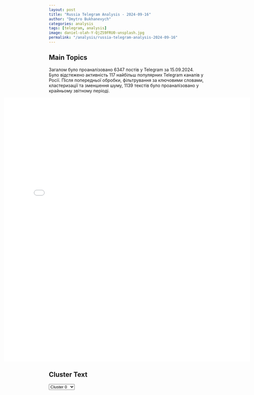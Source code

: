 ```yaml
---
layout: post
title: "Russia Telegram Analysis - 2024-09-16"
author: "Dmytro Bukhanevych"
categories: analysis
tags: [telegram, analysis]
image: daniel-olah-Y-QjZS9FRU0-unsplash.jpg
permalink: "/analysis/russia-telegram-analysis-2024-09-16"
---
```


<style>
    /* Adjusting iframe-container styles */
    .wide-iframe-container {
        width: calc(100% + 30vw);  /* Extending the width */
        margin-left: -15vw;       /* Negative margin to push to the left */
        overflow: hidden;         /* In case the iframe content spills over */
    }

    .wide-iframe-container iframe {
        width: 100%;  /* Making the iframe take the full width of its container */
        border: none; /* Removing any borders from the iframe */
    }

    /* Toggle mechanism */
    .hidden {
        display: none;
    }
    
    .show-content-target:checked + .show-content {
        display: block;
    }
</style>

<h2>Main Topics</h2>
<p>Загалом було проаналізовано 6347 постів у Telegram за 15.09.2024. Було відстежено активність 117 найбільш популярних Telegram каналів у Росії. Після попередньої обробки, фільтрування за ключовими словами, кластеризації та зменшення шуму, 1139 текстів було проаналізовано у крайньому звітному періоді.</p>
<!-- Embedding Main Plotly Visualization -->
<div class="wide-iframe-container">
    <iframe src="{{site.baseurl}}/visualizations/2024-09-16/fig_topics_time.html" height="850"></iframe>
</div>


<h2>Cluster Text</h2>

<!-- Dropdown to select a cluster -->
<select id="clusterSelector" onchange="displayClusterText()">
<option value="0">Cluster 0</option><option value="1">Cluster 1</option><option value="2">Cluster 2</option><option value="3">Cluster 3</option><option value="4">Cluster 4</option><option value="5">Cluster 5</option><option value="6">Cluster 6</option><option value="7">Cluster 7</option><option value="8">Cluster 8</option><option value="9">Cluster 9</option><option value="10">Cluster 10</option><option value="11">Cluster 11</option><option value="12">Cluster 12</option><option value="13">Cluster 13</option><option value="14">Cluster 14</option><option value="15">Cluster 15</option><option value="16">Cluster 16</option><option value="17">Cluster 17</option><option value="18">Cluster 18</option><option value="19">Cluster 19</option><option value="20">Cluster 20</option>
</select>

<!-- Display area for the selected cluster's text -->
<div id="clusterTextDisplay" class="hidden"></div>

<script type="text/javascript">
    var clusterDetails = {"0": "<b>Total Posts:</b> 150<br><b>Date:</b> 2024-09-15 18:54:14+00:00<br><b>Author:</b> bazabazon<br><b>Link:</b> https://t.me/s/bazabazon/31254<br><b>Subscribers:</b> 1588364<br><b>Text:</b> \u0422\u0435\u043a\u0441\u0442: \u041d\u0430 \u0422\u0440\u0430\u043c\u043f\u0430 \u0441\u043e\u0432\u0435\u0440\u0448\u0435\u043d\u0430 \u043e\u0447\u0435\u0440\u0435\u0434\u043d\u0430\u044f \u043f\u043e\u043f\u044b\u0442\u043a\u0430 \u043f\u043e\u043a\u0443\u0448\u0435\u043d\u0438\u044f. \u041e\u0431 \u044d\u0442\u043e\u043c \u0441\u043e\u043e\u0431\u0449\u0438\u043b\u0430 \u043a\u043e\u043d\u0433\u0440\u0435\u0441\u0441\u043c\u0435\u043d \u0422\u0435\u0439\u043b\u043e\u0440-\u0413\u0440\u0438\u043d, \u0430 \u0435\u0433\u043e \u043f\u0440\u0435\u0434\u0432\u044b\u0431\u043e\u0440\u043d\u044b\u0439 \u0448\u0442\u0430\u0431 \u0437\u0430\u044f\u0432\u0438\u043b \u043e \u0441\u0442\u0440\u0435\u043b\u044c\u0431\u0435 \u043d\u0435\u0434\u0430\u043b\u0435\u043a\u043e \u043e\u0442 \u0422\u0440\u0430\u043c\u043f\u0430.\u0421\u0435\u043a\u0440\u0435\u0442\u043d\u0430\u044f \u0441\u043b\u0443\u0436\u0431\u0430 \u043e\u0442\u0440\u0435\u0430\u0433\u0438\u0440\u043e\u0432\u0430\u043b\u0430 \u043d\u0430 \u0441\u0442\u0440\u0435\u043b\u044c\u0431\u0443 \u0440\u044f\u0434\u043e\u043c \u0441 \u0414\u043e\u043d\u0430\u043b\u044c\u0434\u043e\u043c \u0422\u0440\u0430\u043c\u043f\u043e\u043c, \u043a\u043e\u0433\u0434\u0430 \u043e\u043d \u0432\u044b\u0445\u043e\u0434\u0438\u043b \u0438\u0437 \u0433\u043e\u043b\u044c\u0444-\u043a\u043b\u0443\u0431\u0430 \u0432 \u0423\u044d\u0441\u0442-\u041f\u0430\u043b\u043c-\u0411\u0438\u0447, \u043f\u0438\u0448\u0435\u0442 New York Post. \u0428\u0442\u0430\u0431 \u0422\u0440\u0430\u043c\u043f\u0430 \u0437\u0430\u044f\u0432\u0438\u043b, \u0447\u0442\u043e \u043d\u0435\u043f\u043e\u0434\u0430\u043b\u0435\u043a\u0443 \u043e\u0442 \u043d\u0435\u0433\u043e \u0431\u044b\u043b\u0438 \u0441\u043e\u0432\u0435\u0440\u0448\u0435\u043d\u044b \u0432\u044b\u0441\u0442\u0440\u0435\u043b\u044b, \u0441\u0430\u043c \u043f\u043e\u043b\u0438\u0442\u0438\u043a \u043d\u0430\u0445\u043e\u0434\u0438\u0442\u0441\u044f \u0432 \u0431\u0435\u0437\u043e\u043f\u0430\u0441\u043d\u043e\u0441\u0442\u0438.UPD: \u0414\u0432\u0430 \u0447\u0435\u043b\u043e\u0432\u0435\u043a\u0430 \u0441\u0442\u0440\u0435\u043b\u044f\u043b\u0438 \u0434\u0440\u0443\u0433 \u0432 \u0434\u0440\u0443\u0433\u0430 \u0437\u0430 \u043f\u0440\u0435\u0434\u0435\u043b\u0430\u043c\u0438 \u0433\u043e\u043b\u044c\u0444-\u043a\u043b\u0443\u0431\u0430 \u0422\u0440\u0430\u043c\u043f\u0430, \u043e\u043d \u043d\u0435 \u0431\u044b\u043b \u043c\u0438\u0448\u0435\u043d\u044c\u044e, \u0441\u043e\u043e\u0431\u0449\u0430\u0435\u0442 \u0433\u0430\u0437\u0435\u0442\u0430 New York Post.UPD2: \u0412\u043b\u0430\u0441\u0442\u0438 \u0440\u0430\u0441\u0446\u0435\u043d\u0438\u0432\u0430\u044e\u0442 \u0441\u0442\u0440\u0435\u043b\u044c\u0431\u0443 \u0440\u044f\u0434\u043e\u043c \u0441 \u0433\u043e\u043b\u044c\u0444-\u043a\u043b\u0443\u0431\u043e\u043c \u0422\u0440\u0430\u043c\u043f\u0430 \u043a\u0430\u043a \u043f\u043e\u043f\u044b\u0442\u043a\u0443 \u043f\u043e\u043a\u0443\u0448\u0435\u043d\u0438\u044f \u043d\u0430 \u043f\u043e\u043b\u0438\u0442\u0438\u043a\u0430, \u2014 \u0441\u043e\u043e\u0431\u0449\u0430\u0435\u0442 CNN \u0441\u043e \u0441\u0441\u044b\u043b\u043a\u043e\u0439 \u043d\u0430 \u0438\u0441\u0442\u043e\u0447\u043d\u0438\u043a\u0438.\u041d\u0435\u043f\u043e\u0434\u0430\u043b\u0435\u043a\u0443 \u043e\u0442 \u043c\u0435\u0441\u0442\u0430 \u0441\u0442\u0440\u0435\u043b\u044c\u0431\u044b \u0432\u043e\u0437\u043b\u0435 \u0433\u043e\u043b\u044c\u0444-\u043a\u043b\u0443\u0431\u0430 \u0422\u0440\u0430\u043c\u043f\u0430 \u0431\u044b\u043b \u043d\u0430\u0439\u0434\u0435\u043d \u0430\u0432\u0442\u043e\u043c\u0430\u0442 AK-47, \u043f\u043e\u0434\u043e\u0437\u0440\u0435\u0432\u0430\u0435\u043c\u044b\u0439, \u043f\u0440\u0435\u0434\u043f\u043e\u043b\u043e\u0436\u0438\u0442\u0435\u043b\u044c\u043d\u043e, \u0437\u0430\u0434\u0435\u0440\u0436\u0430\u043d, \u0441\u043e\u043e\u0431\u0449\u0438\u043b \u0441\u044b\u043d \u043f\u043e\u043b\u0438\u0442\u0438\u043a\u0430.\u2757 \u041f\u043e\u0434\u043f\u0438\u0441\u044b\u0432\u0430\u0439\u0442\u0435\u0441\u044c, \u044d\u0442\u043e Baza", "1": "<b>Total Posts:</b> 63<br><b>Date:</b> 2024-09-15 09:40:08+00:00<br><b>Author:</b> gornew777<br><b>Link:</b> https://t.me/s/gornew777/18407<br><b>Subscribers:</b> 420819<br><b>Text:</b> \u0422\u0435\u043a\u0441\u0442: \ud83c\uddfa\ud83c\udde6 Bild: \u0423\u043a\u0440\u0430\u0438\u043d\u0430 \u0441\u043e\u0433\u043b\u0430\u0441\u043d\u0430 \u043d\u0430 \u043f\u0440\u0435\u043a\u0440\u0430\u0449\u0435\u043d\u0438\u0435 \u043e\u0433\u043d\u044f \u043d\u0430 \u043d\u0435\u043a\u043e\u0442\u043e\u0440\u044b\u0445 \u0443\u0447\u0430\u0441\u0442\u043a\u0430\u0445 \u0444\u0440\u043e\u043d\u0442\u0430 \u0432 \u043f\u043b\u0430\u043d\u0435, \u043a\u043e\u0442\u043e\u0440\u044b\u0439 \u0417\u0435\u043b\u0435\u043d\u0441\u043a\u0438\u0439 \u043f\u0435\u0440\u0435\u0434\u0430\u0441\u0442 \u0411\u0430\u0439\u0434\u0435\u043d\u0443, \u0425\u0430\u0440\u0440\u0438\u0441 \u0438 \u0422\u0440\u0430\u043c\u043f\u0443\u041a\u0430\u043a \u043f\u0438\u0448\u0435\u0442 \u043d\u0435\u043c\u0435\u0446\u043a\u043e\u0435 \u0438\u0437\u0434\u0430\u043d\u0438\u0435 Bild, \u0412\u043b\u0430\u0434\u0438\u043c\u0438\u0440 \u0417\u0435\u043b\u0435\u043d\u0441\u043a\u0438\u0439 \u0433\u043e\u0442\u043e\u0432 \u043d\u0430 \u043b\u043e\u043a\u0430\u043b\u044c\u043d\u0443\u044e \u043e\u0441\u0442\u0430\u043d\u043e\u0432\u043a\u0443 \u0431\u043e\u0435\u0432\u044b\u0445 \u0434\u0435\u0439\u0441\u0442\u0432\u0438\u0439 \u043d\u0430 \u043d\u0435\u043a\u043e\u0442\u043e\u0440\u044b\u0445 \u0443\u0447\u0430\u0441\u0442\u043a\u0430\u0445 \u0444\u0440\u043e\u043d\u0442\u0430. \u041f\u0440\u0438 \u044d\u0442\u043e\u043c \u043d\u0430 \u043a\u0430\u043a\u0438\u0445 \u0438\u043c\u0435\u043d\u043d\u043e \u2014 \u0433\u0430\u0437\u0435\u0442\u0430 \u043f\u043e\u043a\u0430 \u043d\u0435 \u0440\u0430\u0437\u0433\u043b\u0430\u0448\u0430\u0435\u0442, \u043d\u043e \u0441\u043a\u043e\u0440\u0435\u0435 \u0432\u0441\u0435\u0433\u043e, \u0440\u0435\u0447\u044c \u0438\u0434\u0435\u0442 \u043e \u041a\u0443\u0440\u0441\u043a\u043e\u0439 \u043e\u0431\u043b\u0430\u0441\u0442\u0438.\u041f\u0440\u0438 \u044d\u0442\u043e\u043c \u0417\u0435\u043b\u0435\u043d\u0441\u043a\u0438\u0439 \u043d\u0430\u043c\u0435\u0440\u0435\u043d \u043e\u0442\u043f\u0440\u0430\u0432\u0438\u0442\u044c\u0441\u044f \u0432 \u0421\u0428\u0410, \u0447\u0442\u043e\u0431\u044b \u043b\u0438\u0447\u043d\u043e \u043f\u0440\u043e\u0441\u0438\u0442\u044c \u0443 \u0430\u043c\u0435\u0440\u0438\u043a\u0430\u043d\u0441\u043a\u043e\u0433\u043e \u043f\u0440\u0435\u0437\u0438\u0434\u0435\u043d\u0442\u0430 \u0414\u0436\u043e \u0411\u0430\u0439\u0434\u0435\u043d\u0430 \u0440\u0430\u0437\u0440\u0435\u0448\u0435\u043d\u0438\u044f \u043d\u0430\u043d\u043e\u0441\u0438\u0442\u044c \u0443\u0434\u0430\u0440\u044b \u0432\u0433\u043b\u0443\u0431\u044c \u0420\u043e\u0441\u0441\u0438\u0438 \u0434\u0430\u043b\u044c\u043d\u043e\u0431\u043e\u0439\u043d\u044b\u043c \u0437\u0430\u043f\u0430\u0434\u043d\u044b\u043c \u043e\u0440\u0443\u0436\u0438\u0435\u043c.", "2": "<b>Total Posts:</b> 50<br><b>Date:</b> 2024-09-15 04:45:41+00:00<br><b>Author:</b> dmitrynikotin<br><b>Link:</b> https://t.me/s/dmitrynikotin/23821<br><b>Subscribers:</b> 715130<br><b>Text:</b> \u0422\u0435\u043a\u0441\u0442: \ud83c\uddf7\ud83c\uddfa\u041c\u0438\u043d\u043e\u0431\u043e\u0440\u043e\u043d\u044b \u0420\u043e\u0441\u0441\u0438\u0438: \u0414\u0435\u0436\u0443\u0440\u043d\u044b\u043c\u0438 \u0441\u0440\u0435\u0434\u0441\u0442\u0432\u0430\u043c\u0438 \u041f\u0412\u041e \u0443\u043d\u0438\u0447\u0442\u043e\u0436\u0435\u043d\u043e 29 \u0443\u043a\u0440\u0430\u0438\u043d\u0441\u043a\u0438\u0445 \u0431\u0435\u0441\u043f\u0438\u043b\u043e\u0442\u043d\u044b\u0445 \u043b\u0435\u0442\u0430\u0442\u0435\u043b\u044c\u043d\u044b\u0445 \u0430\u043f\u043f\u0430\u0440\u0430\u0442\u043e\u0432, \u0438\u0437 \u043a\u043e\u0442\u043e\u0440\u044b\u0445: 15 \u0441\u0431\u0438\u0442\u044b \u043d\u0430\u0434 \u0442\u0435\u0440\u0440\u0438\u0442\u043e\u0440\u0438\u0435\u0439 \u0411\u0440\u044f\u043d\u0441\u043a\u043e\u0439 \u043e\u0431\u043b\u0430\u0441\u0442\u04385 \u2013 \u043d\u0430\u0434 \u041a\u0443\u0440\u0441\u043a\u043e\u0439 \u043e\u0431\u043b\u0430\u0441\u0442\u044c\u044e4 \u2013 \u043d\u0430\u0434 \u0421\u043c\u043e\u043b\u0435\u043d\u0441\u043a\u043e\u0439 \u043e\u0431\u043b\u0430\u0441\u0442\u044c\u044e2 \u2013 \u043d\u0430\u0434 \u041e\u0440\u043b\u043e\u0432\u0441\u043a\u043e\u0439 \u043e\u0431\u043b\u0430\u0441\u0442\u044c\u044e\u043f\u043e 1 \u2013 \u043d\u0430\u0434 \u0442\u0435\u0440\u0440\u0438\u0442\u043e\u0440\u0438\u044f\u043c\u0438 \u0411\u0435\u043b\u0433\u043e\u0440\u043e\u0434\u0441\u043a\u043e\u0439, \u041a\u0430\u043b\u0443\u0436\u0441\u043a\u043e\u0439, \u0438 \u0420\u043e\u0441\u0442\u043e\u0432\u0441\u043a\u043e\u0439 \u043e\u0431\u043b\u0430\u0441\u0442\u0435\u0439.\ud83d\udcf1\u0414\u043c\u0438\u0442\u0440\u0438\u0439 \u041d\u0438\u043a\u043e\u0442\u0438\u043d. \u041f\u043e\u0434\u043f\u0438\u0441\u0430\u0442\u044c\u0441\u044f!", "3": "<b>Total Posts:</b> 18<br><b>Date:</b> 2024-09-15 18:48:15+00:00<br><b>Author:</b> ejdailyru<br><b>Link:</b> https://t.me/s/ejdailyru/266024<br><b>Subscribers:</b> 515280<br><b>Text:</b> \u0422\u0435\u043a\u0441\u0442: \u26a1\ufe0f\u041d\u0430 \u0414\u043e\u043d\u0430\u043b\u044c\u0434\u0430 \u0422\u0440\u0430\u043c\u043f\u0430 \u0431\u044b\u043b\u0430 \u0441\u043e\u0432\u0435\u0440\u0448\u0435\u043d\u0430 \u043e\u0447\u0435\u0440\u0435\u0434\u043d\u0430\u044f \u043f\u043e\u043f\u044b\u0442\u043a\u0430 \u043f\u043e\u043a\u0443\u0448\u0435\u043d\u0438\u044f, \u043e\u043d \u0446\u0435\u043b \u0438 \u043d\u0435\u0432\u0440\u0435\u0434\u0438\u043c, \u0441\u043e\u043e\u0431\u0449\u0438\u043b\u0430 \u043a\u043e\u043d\u0433\u0440\u0435\u0441\u0441\u0432\u0443\u043c\u0435\u043d \u0422\u0435\u0439\u043b\u043e\u0440-\u0413\u0440\u0438\u043d. @ejdailyru", "4": "<b>Total Posts:</b> 107<br><b>Date:</b> 2024-09-15 08:49:37+00:00<br><b>Author:</b> ostashkonews<br><b>Link:</b> https://t.me/s/OstashkoNews/152511<br><b>Subscribers:</b> 393113<br><b>Text:</b> \u0422\u0435\u043a\u0441\u0442: \ud83e\ude96 \u0412 \u041a\u0443\u0440\u0441\u043a\u043e\u0439 \u043e\u0431\u043b\u0430\u0441\u0442\u0438 \u0434\u0435\u0441\u0430\u043d\u0442\u043d\u0438\u043a\u0438 \u0437\u0430\u043a\u0440\u0435\u043f\u0438\u043b\u0438\u0441\u044c \u043d\u0430 \u043e\u043a\u0440\u0430\u0438\u043d\u0430\u0445 \u041b\u044e\u0431\u0438\u043c\u043e\u0432\u043a\u0438\u041a\u0430\u043a \u0441\u043e\u043e\u0431\u0449\u0430\u044e\u0442 \u0432\u043e\u0435\u043d\u043a\u043e\u0440\u044b, \u0441\u043e\u0435\u0434\u0438\u043d\u0435\u043d\u0438\u044f \u0412\u0414\u0412 \u0420\u043e\u0441\u0441\u0438\u0438 \u043f\u0435\u0440\u0435\u043b\u043e\u043c\u0438\u043b\u0438 \u043d\u0430\u0441\u0442\u0443\u043f\u043b\u0435\u043d\u0438\u0435 \u0443\u043a\u0440\u0430\u0438\u043d\u0441\u043a\u0438\u0445 \u0432\u043e\u0439\u0441\u043a \u0432 \u041a\u0443\u0440\u0441\u043a\u043e\u0439 \u043e\u0431\u043b\u0430\u0441\u0442\u0438. \u041d\u0430 \u0434\u0430\u043d\u043d\u043e\u043c \u0443\u0447\u0430\u0441\u0442\u043a\u0435 \u0438\u0434\u0443\u0442 \u0442\u044f\u0436\u0435\u043b\u044b\u0435 \u0431\u043e\u0438.\u041e\u0442\u043c\u0435\u0447\u0430\u0435\u0442\u0441\u044f, \u0447\u0442\u043e \u0412\u0421\u0423 \u0432\u043d\u043e\u0432\u044c \u043f\u044b\u0442\u0430\u044e\u0442\u0441\u044f \u043f\u0440\u043e\u0440\u0432\u0430\u0442\u044c\u0441\u044f \u0432 \u0413\u043b\u0443\u0448\u043a\u043e\u0432\u0441\u043a\u043e\u043c \u0440\u0430\u0439\u043e\u043d\u0435. \u0412 \u043f\u043e\u043f\u044b\u0442\u043a\u0430\u0445 \u043f\u0440\u043e\u0440\u044b\u0432\u0430 \u0412\u0421\u0423 \u0437\u0430\u0434\u0435\u0439\u0441\u0442\u0432\u043e\u0432\u0430\u043b\u0438 \u0434\u0435\u0441\u044f\u0442\u043a\u0438 \u0442\u0430\u043d\u043a\u043e\u0432 \u0438 \u0411\u041c\u041f, \u043a\u043e\u0442\u043e\u0440\u044b\u0435 \u0443\u043d\u0438\u0447\u0442\u043e\u0436\u0430\u044e\u0442\u0441\u044f \u0440\u043e\u0441\u0441\u0438\u0439\u0441\u043a\u0438\u043c\u0438 \u0431\u043e\u0439\u0446\u0430\u043c\u0438.\u041e\u0441\u0442\u0430\u0448\u043a\u043e! \u0412\u0430\u0436\u043d\u043e\u0435 | \u043f\u043e\u0434\u043f\u0438\u0448\u0438\u0441\u044c | #\u0432\u0430\u0436\u043d\u043e\u0435", "5": "<b>Total Posts:</b> 109<br><b>Date:</b> 2024-09-15 05:59:04+00:00<br><b>Author:</b> rvvoenkor<br><b>Link:</b> https://t.me/s/RVvoenkor/77005<br><b>Subscribers:</b> 1612321<br><b>Text:</b> \u0422\u0435\u043a\u0441\u0442: \ud83c\uddf7\ud83c\uddfa\u2694\ufe0f\ud83c\uddfa\ud83c\udde6\u041a\u0430\u0434\u0440\u044b \u0430\u0442\u0430\u043a\u0438: \u043d\u0430\u0448\u0438 \u0448\u0442\u0443\u0440\u043c\u043e\u0432\u0438\u043a\u0438 \u0448\u0442\u0443\u0440\u043c\u0443\u044e\u0442 \u0438 \u0437\u0430\u0445\u0432\u0430\u0442\u044b\u0432\u0430\u044e\u0442 \u0431\u043e\u0435\u0432\u0438\u043a\u043e\u0432 \u0412\u0421\u0423\u25aa\ufe0f\u041d\u0430 \u043a\u0430\u0434\u0440\u0430\u0445 \u0431\u043e\u0435\u0432\u0430\u044f \u0440\u0430\u0431\u043e\u0442\u0430 \u0432\u043e\u0438\u043d\u043e\u0432 \u0438\u043c\u0435\u043d\u043d\u043e\u0433\u043e \u0431\u0430\u0442\u0430\u043b\u044c\u043e\u043d\u0430 \u0438\u043c. \u0413\u0435\u0440\u043e\u044f \u0420\u043e\u0441\u0441\u0438\u0438 \u0414\u043e\u0441\u0442\u0430\u0432\u0430\u043b\u043e\u0432\u0430 \u0410.\u0412. \u043d\u0430 \u041a\u0443\u0440\u0430\u0445\u043e\u0432\u0441\u043a\u043e\u043c \u043d\u0430\u043f\u0440\u0430\u0432\u043b\u0435\u043d\u0438\u0438.\u25aa\ufe0f\u0420\u043e\u0441\u0441\u0438\u0439\u0441\u043a\u0438\u0435 \u0431\u043e\u0439\u0446\u044b \u043d\u0430 \u0444\u043b\u0430\u043d\u0433\u0435 \u0443\u0433\u043b\u0435\u0434\u0430\u0440\u0441\u043a\u043e\u0439 \u0433\u0440\u0443\u043f\u043f\u0438\u0440\u043e\u0432\u043a\u0438 \u0412\u0421\u0423 \u043e\u0441\u0432\u043e\u0431\u043e\u0434\u0438\u043b\u0438 \u041d\u043e\u0432\u043e\u043c\u0438\u0445\u0430\u0439\u043b\u043e\u0432\u043a\u0443, \u041f\u0430\u0440\u0430\u0441\u043a\u043e\u0432\u0438\u0435\u0432\u043a\u0443 \u0438 \u041a\u043e\u043d\u0441\u0442\u0430\u043d\u0442\u0438\u043d\u043e\u0432\u043a\u0443.\u25aa\ufe0f\u0412 \u0445\u043e\u0434\u0435 \u0430\u0442\u0430\u043a \u0412\u0421 \u0420\u0424 \u0440\u0430\u0441\u0448\u0438\u0440\u0438\u043b\u0438 \u0437\u043e\u043d\u0443 \u043a\u043e\u043d\u0442\u0440\u043e\u043b\u044f \u0432 \u0440\u0430\u0439\u043e\u043d\u0435 \u0442\u0440\u0430\u0441\u0441\u044b \u0423\u0433\u043b\u0435\u0434\u0430\u0440 - \u041a\u043e\u043d\u0441\u0442\u0430\u043d\u0442\u0438\u043d\u043e\u0432\u043a\u0430. t.me/RVvoenkor", "6": "<b>Total Posts:</b> 15<br><b>Date:</b> 2024-09-15 23:14:32+00:00<br><b>Author:</b> rt_russian<br><b>Link:</b> https://t.me/s/rt_russian/215306<br><b>Subscribers:</b> 985905<br><b>Text:</b> \u0422\u0435\u043a\u0441\u0442: \u041f\u043e\u0434\u043e\u0437\u0440\u0435\u0432\u0430\u0435\u043c\u044b\u0439 \u0432 \u043f\u043e\u043f\u044b\u0442\u043a\u0435 \u043f\u043e\u043a\u0443\u0448\u0435\u043d\u0438\u044f \u043d\u0430 \u0422\u0440\u0430\u043c\u043f\u0430 \u2014 \u0420\u0430\u0439\u0430\u043d \u0420\u0443\u0442, \u0441\u043e\u043e\u0431\u0449\u0430\u0435\u0442 Associated Press \u0441\u043e \u0441\u0441\u044b\u043b\u043a\u043e\u0439 \u043d\u0430 \u0438\u0441\u0442\u043e\u0447\u043d\u0438\u043a\u0438. \u0421\u0443\u0434\u044f \u043f\u043e \u0435\u0433\u043e \u0441\u043e\u0446\u0441\u0435\u0442\u044f\u043c, \u043e\u043d \u0430\u043a\u0442\u0438\u0432\u043d\u043e \u043f\u043e\u0434\u0434\u0435\u0440\u0436\u0438\u0432\u0430\u0435\u0442 \u0423\u043a\u0440\u0430\u0438\u043d\u0443. \u041f\u0443\u0431\u043b\u0438\u043a\u043e\u0432\u0430\u043b \u0444\u043e\u0442\u043e \u043d\u0430 \u041c\u0430\u0439\u0434\u0430\u043d\u0435, \u0430 \u0442\u0430\u043a\u0436\u0435 \u043f\u0440\u0438\u0437\u044b\u0432\u0430\u043b \u00ab\u043e\u0442\u043f\u0440\u0430\u0432\u0438\u0442\u044c \u0443\u043a\u0440\u0430\u0438\u043d\u0441\u043a\u043e\u0439 \u0441\u0442\u043e\u0440\u043e\u043d\u0435 \u0432\u0441\u0451 \u0438\u043c\u0435\u044e\u0449\u0435\u0435\u0441\u044f \u0443 \u0421\u0428\u0410 \u043e\u0440\u0443\u0436\u0438\u0435\u00bb. \u041f\u043e\u0441\u043b\u0435 \u0432\u0435\u0440\u043e\u044f\u0442\u043d\u043e\u0433\u043e \u0437\u0430\u0434\u0435\u0440\u0436\u0430\u043d\u0438\u044f \u0420\u0443\u0442\u0430 \u0435\u0433\u043e \u0430\u043a\u043a\u0430\u0443\u043d\u0442 \u0432 \u0437\u0430\u043f\u0440\u0435\u0449\u0451\u043d\u043d\u043e\u043c \u0432 \u0420\u0424 Facebook \u043f\u0435\u0440\u0435\u0441\u0442\u0430\u043b \u0431\u044b\u0442\u044c \u0434\u043e\u0441\u0442\u0443\u043f\u043d\u044b\u043c.\u041e\u0444\u0438\u0446\u0438\u0430\u043b\u044c\u043d\u043e \u0438\u043c\u044f \u043f\u043e\u0434\u043e\u0437\u0440\u0435\u0432\u0430\u0435\u043c\u043e\u0433\u043e \u0438 \u0435\u0433\u043e \u043c\u043e\u0442\u0438\u0432\u044b \u043f\u043e\u043a\u0430 \u043d\u0435 \u043d\u0430\u0437\u044b\u0432\u0430\u043b\u0438.\ud83d\udfe9 \u041f\u043e\u0434\u043f\u0438\u0441\u0430\u0442\u044c\u0441\u044f | \u041f\u0440\u0438\u0441\u043b\u0430\u0442\u044c \u043d\u043e\u0432\u043e\u0441\u0442\u044c | \u0417\u0435\u0440\u043a\u0430\u043b\u043e", "7": "<b>Total Posts:</b> 26<br><b>Date:</b> 2024-09-15 11:33:38+00:00<br><b>Author:</b> ejdailyru<br><b>Link:</b> https://t.me/s/ejdailyru/265957<br><b>Subscribers:</b> 515280<br><b>Text:</b> \u0422\u0435\u043a\u0441\u0442: \u0412 \u0440\u0435\u0437\u0443\u043b\u044c\u0442\u0430\u0442\u0435 \u043a\u0440\u0443\u043f\u043d\u043e\u0433\u043e \u043f\u043e\u0436\u0430\u0440\u0430 \u0432 \u0410\u043d\u0442\u0440\u0430\u0446\u0438\u0442\u043e\u0432\u0441\u043a\u043e\u043c \u0440\u0430\u0439\u043e\u043d\u0435 \u041b\u041d\u0420 \u043e\u0433\u043e\u043d\u044c \u043f\u0435\u0440\u0435\u043a\u0438\u043d\u0443\u043b\u0441\u044f \u043d\u0430 \u0442\u0435\u0440\u0440\u0438\u0442\u043e\u0440\u0438\u044e \u0430\u043b\u044e\u043c\u0438\u043d\u0438\u0435\u0432\u043e\u0433\u043e \u0437\u0430\u0432\u043e\u0434\u0430, \u0433\u043e\u0440\u0438\u0442 \u0446\u0435\u0445, \u2014 \u041c\u0427\u0421 \u0420\u0424. @ejdailyru", "8": "<b>Total Posts:</b> 42<br><b>Date:</b> 2024-09-15 08:38:29+00:00<br><b>Author:</b> belgorod_kursk_novost<br><b>Link:</b> https://t.me/s/Belgorod_kursk_novost/14229<br><b>Subscribers:</b> 436143<br><b>Text:</b> \u0422\u0435\u043a\u0441\u0442: \u00ab\u0417\u0430\u041a\u0438\u0435\u0432 \u0417\u0430\u041c\u0438\u0440 \u0420\u0443\u0441\u0442\u0430\u043c\u043e\u0432\u0438\u0447\u00bb: \u0438\u0437-\u0437\u0430 \u0424\u0418\u041e \u043d\u0430 \u043e\u0431\u0440\u0430\u0437\u0446\u0435 \u0437\u0430\u044f\u0432\u043b\u0435\u043d\u0438\u044f \u043d\u0430 \u0432\u043e\u0437\u0432\u0440\u0430\u0442 \u043c\u0430\u0433\u0430\u0437\u0438\u043d \u0430\u0432\u0442\u043e\u0437\u0430\u043f\u0447\u0430\u0441\u0442\u0435\u0439 \u043d\u0430 \u041a\u0430\u043c\u0447\u0430\u0442\u043a\u0435 \u043f\u043e\u043f\u0430\u043b \u043f\u043e\u0434 \u043f\u0440\u043e\u0432\u0435\u0440\u043a\u0443 \u0424\u0421\u0411\u041d\u0430 \u043e\u0431\u0440\u0430\u0437\u0435\u0446 \u043e\u0431\u0440\u0430\u0442\u0438\u043b\u0430 \u0432\u043d\u0438\u043c\u0430\u043d\u0438\u0435 \u043e\u0434\u043d\u0430 \u0438\u0437 \u043f\u043e\u0441\u0435\u0442\u0438\u0442\u0435\u043b\u044c\u043d\u0438\u0446, \u043a\u043e\u0442\u043e\u0440\u0430\u044f \u0438 \u0432\u044b\u043b\u043e\u0436\u0438\u043b\u0430 \u0435\u0433\u043e \u0432 \u0441\u0435\u0442\u044c. \u041f\u043e \u0441\u043e\u043e\u0431\u0449\u0435\u043d\u0438\u044f\u043c \u0421\u041c\u0418, \u0432\u043b\u0430\u0434\u0435\u043b\u044c\u0446\u0430 \u043c\u0430\u0433\u0430\u0437\u0438\u043d\u0430 \u0432\u044b\u0437\u0432\u0430\u043b\u0438 \u0432 \u0443\u043f\u0440\u0430\u0432\u043b\u0435\u043d\u0438\u0435 \u0424\u0421\u0411. \u0422\u0435\u043f\u0435\u0440\u044c \u0435\u0433\u043e \u0441\u0430\u043c\u043e\u0433\u043e \u0438 \u0441\u043e\u0442\u0440\u0443\u0434\u043d\u0438\u043a\u043e\u0432 \u043c\u0430\u0433\u0430\u0437\u0438\u043d\u0430 \u043f\u0440\u043e\u0432\u0435\u0440\u044f\u044e\u0442 \u043f\u043e \u0441\u0442\u0430\u0442\u044c\u044f\u043c \u043e \u0434\u0438\u0441\u043a\u0440\u0435\u0434\u0438\u0442\u0430\u0446\u0438\u0438 \u0430\u0440\u043c\u0438\u0438 \u0438 \u0444\u0438\u043d\u0430\u043d\u0441\u0438\u0440\u043e\u0432\u0430\u043d\u0438\u0438 \u0412\u0421\u0423.\u0412\u043e \u0432\u0440\u0435\u043c\u044f \u043f\u0440\u043e\u0432\u0435\u0440\u043a\u0438 \u0432\u044b\u044f\u0441\u043d\u0438\u043b\u043e\u0441\u044c, \u0447\u0442\u043e \u0442\u0430\u043a\u043e\u0439 \u043e\u0431\u0440\u0430\u0437\u0435\u0446 \u0437\u0430\u044f\u0432\u043b\u0435\u043d\u0438\u044f \u043d\u0430\u043f\u0438\u0441\u0430\u043b \u043f\u0440\u043e\u0434\u0430\u0432\u0435\u0446 \u043c\u0430\u0433\u0430\u0437\u0438\u043d\u0430 \u0448\u0443\u0442\u043a\u0438 \u0440\u0430\u0434\u0438, \u0430 \u0441\u0430\u043c\u0443 \u0431\u0443\u043c\u0430\u0436\u043a\u0443 \u0443\u0436\u0435 \u0443\u043d\u0438\u0447\u0442\u043e\u0436\u0438\u043b.\ud83c\udf0d \u0427\u0435 \u0441\u043b\u0443\u0447\u0438\u043b\u043e\u0441\u044c? \u041f\u043e\u0434\u043f\u0438\u0441\u0430\u0442\u044c\u0441\u044f", "9": "<b>Total Posts:</b> 109<br><b>Date:</b> 2024-09-15 05:36:37+00:00<br><b>Author:</b> mikle1on<br><b>Link:</b> https://t.me/s/Mikle1On/29364<br><b>Subscribers:</b> 611799<br><b>Text:</b> \u0422\u0435\u043a\u0441\u0442: \u0414\u0438\u0432\u0430\u043d\u043d\u044b\u0439 \u0433\u0435\u043d\u0448\u0442\u0430\u0431 \u0442\u0435\u043b\u0435\u0433\u0440\u0430\u0444\u0438\u0440\u0443\u0435\u0442 \u043c\u043e\u0440\u0437\u044f\u043d\u043a\u043e\u0439:\u0418\u0437\u043c\u0435\u043d\u0435\u043d\u0438\u044f \u043d\u0430 \u043a\u0430\u0440\u0442\u0435 \u0437\u0430 \u0432\u0447\u0435\u0440\u0430:\u27a1\ufe0f \u0412\u0421 \u0420\u0424 \u0437\u0430\u043d\u044f\u043b\u0438 \u043a\u0430\u043a \u043c\u0438\u043d\u0438\u043c\u0443\u043c \u043f\u043e\u043b\u043e\u0432\u0438\u043d\u0443 \u0448\u0430\u0445\u0442\u044b \u042e\u0436\u043d\u043e\u0434\u043e\u043d\u0431\u0430\u0441\u0441\u043a\u0430\u044f \u21163 \u0443 \u043d.\u043f. \u0412\u043e\u0434\u044f\u043d\u043e\u0435.\u27a1\ufe0f \u0420\u043e\u0441\u0441\u0438\u0439\u0441\u043a\u0430\u044f \u0430\u0440\u043c\u0438\u044f \u043f\u0440\u043e\u0434\u0432\u0438\u043d\u0443\u043b\u0430\u0441\u044c \u043c\u0435\u0436\u0434\u0443 \u0413\u0440\u0438\u0433\u043e\u0440\u043e\u0432\u043a\u043e\u0439 \u0438 \u041a\u0430\u043b\u0438\u043d\u043e\u0432\u043a\u043e\u0439 \u043d\u0430 \u0427\u0430\u0441\u043e\u0432-\u042f\u0440\u0441\u043a\u043e\u043c \u043d\u0430\u043f\u0440\u0430\u0432\u043b\u0435\u043d\u0438\u0438.\u27a1\ufe0f \u0412\u0421 \u0420\u0424 \u043e\u0441\u0432\u043e\u0431\u043e\u0434\u0438\u043b\u0438 \u0416\u0435\u043b\u0430\u043d\u043d\u043e\u0435 \u041f\u0435\u0440\u0432\u043e\u0435 \u043d\u0430 \u0421\u0435\u043b\u0438\u0434\u043e\u0432\u0441\u043a\u043e\u043c \u043d\u0430\u043f\u0440\u0430\u0432\u043b\u0435\u043d\u0438\u0438.\u27a1\ufe0f \u0420\u043e\u0441\u0441\u0438\u0439\u0441\u043a\u0430\u044f \u0430\u0440\u043c\u0438\u044f \u0432\u044b\u0431\u0438\u043b\u0430 \u0412\u0421\u0423 \u0438\u0437 \u0441\u0435\u043b\u0430 \u0411\u043e\u0440\u043a\u0438 \u0432 \u041a\u0443\u0440\u0441\u043a\u043e\u0439 \u043e\u0431\u043b\u0430\u0441\u0442\u0438.\u27a1\ufe0f \u0420\u043e\u0441\u0441\u0438\u0439\u0441\u043a\u0430\u044f \u0430\u0440\u043c\u0438\u044f \u0440\u0430\u0441\u0448\u0438\u0440\u044f\u0435\u0442 \u043a\u043e\u043d\u0442\u0440\u043e\u043b\u044c \u0437\u0430\u043f\u0430\u0434\u043d\u0435\u0435 \u0422\u0430\u0431\u0430\u0435\u0432\u043a\u0438 \u043d\u0430 \u041a\u0443\u043f\u044f\u043d\u0441\u043a\u043e\u043c \u043d\u0430\u043f\u0440\u0430\u0432\u043b\u0435\u043d\u0438\u0438.\u27a1\ufe0f \u0420\u0430\u0441\u0448\u0438\u0440\u0435\u043d \u043a\u043e\u043d\u0442\u0440\u043e\u043b\u044c \u0437\u0430\u043f\u0430\u0434\u043d\u0435\u0435 \u0421\u0438\u043d\u044c\u043a\u043e\u0432\u043a\u0438 \u043d\u0430 \u041a\u0443\u043f\u044f\u043d\u0441\u043a\u043e\u043c \u043d\u0430\u043f\u0440\u0430\u0432\u043b\u0435\u043d\u0438\u0438.\u27a1\ufe0f \u041f\u0440\u043e\u0434\u0432\u0438\u0436\u0435\u043d\u0438\u0435 \u0412\u0421 \u0420\u0424 \u0432 \u0423\u043a\u0440\u0430\u0438\u043d\u0441\u043a\u0435. \u27a1\ufe0f \u0411\u043e\u0438 \u0437\u0430 \u0423\u043a\u0440\u0430\u0438\u043d\u0441\u043a \u043d\u0430 \u0437\u0430\u0432\u0435\u0440\u0448\u0430\u044e\u0449\u0435\u043c \u044d\u0442\u0430\u043f\u0435.\ud83d\uddfa\u041a\u0430\u0440\u0442\u0430", "10": "<b>Total Posts:</b> 22<br><b>Date:</b> 2024-09-15 07:57:45+00:00<br><b>Author:</b> proofzzz<br><b>Link:</b> https://t.me/s/proofzzz/25541<br><b>Subscribers:</b> 556021<br><b>Text:</b> \u0422\u0435\u043a\u0441\u0442: \u041f\u044f\u0442\u044c \u044d\u043a\u0441-\u043c\u0438\u043d\u0438\u0441\u0442\u0440\u043e\u0432 \u043e\u0431\u043e\u0440\u043e\u043d\u044b \u0411\u0440\u0438\u0442\u0430\u043d\u0438\u0438 \u0438 \u0411\u043e\u0440\u0438\u0441 \u0414\u0436\u043e\u043d\u0441\u043e\u043d \u043f\u0440\u0438\u0437\u0432\u0430\u043b\u0438 \u0434\u0435\u0439\u0441\u0442\u0432\u0443\u044e\u0449\u0435\u0433\u043e \u043f\u0440\u0435\u043c\u044c\u0435\u0440\u0430 \u0440\u0430\u0437\u0440\u0435\u0448\u0438\u0442\u044c \u0423\u043a\u0440\u0430\u0438\u043d\u0435 \u0431\u0438\u0442\u044c Storm Shadow \u0432\u0433\u043b\u0443\u0431\u044c \u0442\u0435\u0440\u0440\u0438\u0442\u043e\u0440\u0438\u0438 \u0420\u0424, \u043f\u0438\u0448\u0435\u0442 The Times.\u041f\u043e\u0441\u043b\u0435 \u0442\u043e\u0433\u043e \u043a\u0430\u043a \u043f\u0435\u0440\u0435\u0433\u043e\u0432\u043e\u0440\u044b \u0432 \u0412\u0430\u0448\u0438\u043d\u0433\u0442\u043e\u043d\u0435 \u043e \u0432\u043e\u0437\u043c\u043e\u0436\u043d\u043e\u043c \u0440\u0430\u0437\u0440\u0435\u0448\u0435\u043d\u0438\u0438 \u0437\u0430\u0448\u043b\u0438 \u0432 \u0442\u0443\u043f\u0438\u043a, \u041a\u0438\u0440\u0443 \u0421\u0442\u0430\u0440\u043c\u0435\u0440\u0443 \u0441\u043b\u0435\u0434\u0443\u0435\u0442 \u0434\u0435\u0439\u0441\u0442\u0432\u043e\u0432\u0430\u0442\u044c \u0432 \u043e\u0434\u0438\u043d\u043e\u0447\u043a\u0443, \u0431\u0435\u0437 \u043f\u043e\u0434\u0434\u0435\u0440\u0436\u043a\u0438 \u0421\u0428\u0410, \u0437\u0430\u044f\u0432\u0438\u043b\u0438 \u0433\u0430\u0437\u0435\u0442\u0435 \u0431\u0440\u0438\u0442\u0430\u043d\u0441\u043a\u0438\u0435 \u0447\u0438\u043d\u043e\u0432\u043d\u0438\u043a\u0438. \u041a\u0430\u043d\u0446\u043b\u0435\u0440 \u0424\u0420\u0413 \u0428\u043e\u043b\u044c\u0446 \u0442\u0430\u043a\u0436\u0435 \u0440\u0430\u043d\u0435\u0435  \u0443\u0442\u0432\u0435\u0440\u0436\u0434\u0430\u043b, \u043e \u0447\u0442\u043e \u00ab\u0431\u0443\u0434\u0435\u0442 \u0442\u0432\u0451\u0440\u0434\u043e \u0441\u0442\u043e\u044f\u0442\u044c\u00bb \u043d\u0430 \u0441\u0432\u043e\u0451\u043c \u043e\u0442\u043a\u0430\u0437\u0435 \u043e\u0434\u043e\u0431\u0440\u0438\u0442\u044c \u041a\u0438\u0435\u0432\u0443 \u0438\u0441\u043f\u043e\u043b\u044c\u0437\u043e\u0432\u0430\u043d\u0438\u0435 \u043d\u0435\u043c\u0435\u0446\u043a\u043e\u0433\u043e \u0434\u0430\u043b\u044c\u043d\u043e\u0431\u043e\u0439\u043d\u043e\u0433\u043e \u043e\u0440\u0443\u0436\u0438\u044f \u0434\u043b\u044f \u0430\u0442\u0430\u043a \u0432\u0433\u043b\u0443\u0431\u044c \u0420\u043e\u0441\u0441\u0438\u0438.\u041f\u043e\u0445\u043e\u0436\u0435, \u0430\u043d\u0433\u043b\u0438\u0447\u0430\u043d\u0435 \u0440\u0435\u0448\u0438\u043b\u0438 \u0443\u0431\u0438\u0442\u044c\u0441\u044f \u0441\u0430\u043c\u043e\u0441\u0442\u043e\u044f\u0442\u0435\u043b\u044c\u043d\u043e, \u0434\u0443\u043c\u0430\u044e\u0442, \u0447\u0442\u043e \u0434\u043e \u043d\u0438\u0445 \u043d\u0435 \u0434\u043e\u043b\u0435\u0442\u0438\u0442. \u0412 \u043a\u0440\u0430\u0439\u043d\u0435\u043c \u0441\u043b\u0443\u0447\u0430\u0435 \u0431\u0443\u0434\u0443\u0442  \u043a\u0440\u0438\u0447\u0430\u0442\u044c: \u0410\u043c\u0435\u0440\u0438\u043a\u0430, \u043f\u043e\u043c\u043e\u0433\u0438!Z\u043b\u043e\u0439 \u041f\u0440\u0443\u0444", "11": "<b>Total Posts:</b> 35<br><b>Date:</b> 2024-09-15 18:27:33+00:00<br><b>Author:</b> rt_russian<br><b>Link:</b> https://t.me/s/rt_russian/215289<br><b>Subscribers:</b> 985905<br><b>Text:</b> \u0422\u0435\u043a\u0441\u0442: \u0421\u0428\u0410 \u0438 \u0412\u0435\u043b\u0438\u043a\u043e\u0431\u0440\u0438\u0442\u0430\u043d\u0438\u044f \u0431\u043e\u044f\u0442\u0441\u044f, \u0447\u0442\u043e \u0423\u043a\u0440\u0430\u0438\u043d\u0430 \u043f\u0440\u043e\u0438\u0433\u0440\u0430\u0435\u0442 \u0443\u0436\u0435 \u044d\u0442\u043e\u0439 \u0437\u0438\u043c\u043e\u0439, \u043f\u043e\u044d\u0442\u043e\u043c\u0443 \u043f\u0435\u0440\u0435\u0441\u043c\u0430\u0442\u0440\u0438\u0432\u0430\u044e\u0442 \u0443\u0441\u043b\u043e\u0432\u0438\u044f \u043f\u0440\u0438\u043c\u0435\u043d\u0435\u043d\u0438\u044f \u0437\u0430\u043f\u0430\u0434\u043d\u043e\u0433\u043e \u0434\u0430\u043b\u044c\u043d\u043e\u0431\u043e\u0439\u043d\u043e\u0433\u043e \u043e\u0440\u0443\u0436\u0438\u044f.\u041e\u0431 \u044d\u0442\u043e\u043c \u043f\u0438\u0448\u0435\u0442 Politico, \u043e\u0442\u043c\u0435\u0447\u0430\u044f, \u0447\u0442\u043e \u0442\u0430\u043a\u0436\u0435 \u0432\u0441\u0442\u0440\u0435\u0432\u043e\u0436\u0435\u043d\u044b \u0447\u0438\u043d\u043e\u0432\u043d\u0438\u043a\u0438 \u0443\u043a\u0440\u0430\u0438\u043d\u0441\u043a\u043e\u0433\u043e \u044d\u043d\u0435\u0440\u0433\u043e\u0441\u0435\u043a\u0442\u043e\u0440\u0430. \u041e\u043d\u0438 \u0441\u0447\u0438\u0442\u0430\u044e\u0442, \u0447\u0442\u043e \u044d\u0442\u0430 \u0437\u0438\u043c\u0430 \u0441\u0442\u0430\u043d\u0435\u0442 \u043f\u0435\u0440\u0435\u043b\u043e\u043c\u043d\u043e\u0439 \u2014 \u0432\u043e \u043c\u043d\u043e\u0433\u043e\u043c \u0438\u0437-\u0437\u0430 \u0442\u043e\u0433\u043e, \u0447\u0442\u043e \u00ab\u0440\u043e\u0441\u0441\u0438\u0439\u0441\u043a\u043e\u0435 \u043a\u043e\u043c\u0430\u043d\u0434\u043e\u0432\u0430\u043d\u0438\u0435 \u0430\u0434\u0430\u043f\u0442\u0438\u0440\u0443\u0435\u0442 \u0442\u0430\u043a\u0442\u0438\u043a\u0443 \u0430\u0432\u0438\u0430\u0443\u0434\u0430\u0440\u043e\u0432\u00bb. \u0415\u0441\u043b\u0438 \u0440\u0430\u0431\u043e\u0442\u0430 \u0442\u0440\u0451\u0445 \u0410\u042d\u0421 \u0423\u043a\u0440\u0430\u0438\u043d\u044b \u0431\u0443\u0434\u0435\u0442 \u043f\u0430\u0440\u0430\u043b\u0438\u0437\u043e\u0432\u0430\u043d\u0430, \u0435\u0451 \u00ab\u0438\u0433\u0440\u0430 \u0432 \u044d\u043d\u0435\u0440\u0433\u0435\u0442\u0438\u0447\u0435\u0441\u043a\u043e\u0439 \u0432\u043e\u0439\u043d\u0435 \u0431\u0443\u0434\u0435\u0442 \u043e\u043a\u043e\u043d\u0447\u0435\u043d\u0430\u00bb, \u0440\u0435\u0437\u044e\u043c\u0438\u0440\u0443\u0435\u0442 \u0430\u0432\u0442\u043e\u0440 \u0441\u0442\u0430\u0442\u044c\u0438. \u0420\u0430\u043d\u0435\u0435 \u0417\u0435\u043b\u0435\u043d\u0441\u043a\u0438\u0439 \u0436\u0430\u043b\u043e\u0432\u0430\u043b\u0441\u044f CNN, \u0447\u0442\u043e \u044d\u043d\u0435\u0440\u0433\u043e\u0438\u043d\u0444\u0440\u0430\u0441\u0442\u0440\u0443\u043a\u0442\u0443\u0440\u0430 \u0441\u0442\u0440\u0430\u043d\u044b \u0443\u043d\u0438\u0447\u0442\u043e\u0436\u0435\u043d\u0430 \u043d\u0430 80%.\ud83d\udfe9 \u041f\u043e\u0434\u043f\u0438\u0441\u0430\u0442\u044c\u0441\u044f | \u041f\u0440\u0438\u0441\u043b\u0430\u0442\u044c \u043d\u043e\u0432\u043e\u0441\u0442\u044c | \u0417\u0435\u0440\u043a\u0430\u043b\u043e", "12": "<b>Total Posts:</b> 17<br><b>Date:</b> 2024-09-15 17:51:48+00:00<br><b>Author:</b> ostashkonews<br><b>Link:</b> https://t.me/s/OstashkoNews/152556<br><b>Subscribers:</b> 393113<br><b>Text:</b> \u0422\u0435\u043a\u0441\u0442: \ud83d\udc54 \u0414\u043e\u043d\u0430\u043b\u044c\u0434 \u0422\u0440\u0430\u043c\u043f \u043d\u0430\u043f\u0438\u0441\u0430\u043b \u00ab\u042f \u041d\u0415\u041d\u0410\u0412\u0418\u0416\u0423 \u0422\u042d\u0419\u041b\u041e\u0420 \u0421\u0412\u0418\u0424\u0422!\u00bb \u2014 \u043f\u043e\u0441\u043b\u0435 \u0442\u043e\u0433\u043e, \u043a\u0430\u043a \u043f\u0435\u0432\u0438\u0446\u0430 \u043f\u043e\u0434\u0434\u0435\u0440\u0436\u0430\u043b\u0430 \u041a\u0430\u043c\u0430\u043b\u0443 \u0425\u0430\u0440\u0440\u0438\u0441 \u043d\u0430 \u043f\u0440\u0435\u0434\u0441\u0442\u043e\u044f\u0449\u0438\u0445 \u0432\u044b\u0431\u043e\u0440\u0430\u0445\u041f\u043e\u043f-\u0437\u0432\u0435\u0437\u0434\u0430 \u043f\u0443\u0431\u043b\u0438\u0447\u043d\u043e \u043e\u0431\u044a\u044f\u0432\u0438\u043b\u0430 \u043e \u0432\u044b\u0431\u043e\u0440\u0435 \u0441\u0432\u043e\u0435\u0439 \u043a\u0430\u043d\u0434\u0438\u0434\u0430\u0442\u0443\u0440\u044b. \u041f\u043e \u0441\u043b\u043e\u0432\u0430\u043c \u0421\u0432\u0438\u0444\u0442, \u043e\u043d\u0430 \u0432\u044b\u0431\u0438\u0440\u0430\u0435\u0442 \u0425\u0430\u0440\u0440\u0438\u0441, \u043f\u043e\u0442\u043e\u043c\u0443 \u0447\u0442\u043e \u043e\u043d\u0430 \u0442\u0432\u0435\u0440\u0434\u044b\u0439, \u043e\u0434\u0430\u0440\u0435\u043d\u043d\u044b\u0439 \u043b\u0438\u0434\u0435\u0440, \u0421\u0428\u0410 \u043d\u0443\u0436\u043d\u043e \u0441\u043f\u043e\u043a\u043e\u0439\u0441\u0442\u0432\u0438\u0435, \u0430 \u043d\u0435 \u0445\u0430\u043e\u0441, \u0438 \u0434\u0435\u043c\u043e\u043a\u0440\u0430\u0442\u044b \u0431\u043e\u0440\u044e\u0442\u0441\u044f \u0437\u0430 \u043f\u0440\u0430\u0432\u0430 \u041b\u0413\u0411\u0422\u041a+ (\u0437\u0430\u043f\u0440\u0435\u0449\u0435\u043d\u043d\u0430\u044f \u0432 \u0420\u0424 \u043e\u0440\u0433\u0430\u043d\u0438\u0437\u0430\u0446\u0438\u044f) \u0438 \u0436\u0435\u043d\u0449\u0438\u043d. \u25aa\ufe0f\u041c\u0443\u0437\u044b\u043a\u0430\u043d\u0442\u044b \u0438 \u0446\u0435\u043b\u044b\u0435 \u0433\u0440\u0443\u043f\u043f\u044b \u0441\u0430\u0431\u043e\u0442\u0438\u0440\u0443\u044e\u0442 \u043a\u0430\u043c\u043f\u0430\u043d\u0438\u044e \u0422\u0440\u0430\u043c\u043f\u0430, \u043a\u043e\u0442\u043e\u0440\u044b\u0439 \u0438\u0441\u043f\u043e\u043b\u044c\u0437\u0443\u0435\u0442 \u0438\u0445 \u043c\u0443\u0437\u044b\u043a\u0443. \u25aa\ufe0f\u041d\u0430\u043f\u0440\u0438\u043c\u0435\u0440, \u0448\u0432\u0435\u0434\u0441\u043a\u0430\u044f \u0410\u0412\u0412\u0410 \u043f\u043e\u0442\u0440\u0435\u0431\u043e\u0432\u0430\u043b\u0430 \u043f\u0440\u0435\u043a\u0440\u0430\u0442\u0438\u0442\u044c \u0438\u0441\u043f\u043e\u043b\u044c\u0437\u043e\u0432\u0430\u043d\u0438\u0435 \u0435\u0435 \u043c\u0443\u0437\u044b\u043a\u0438 \u043d\u0430 \u043c\u0435\u0440\u043e\u043f\u0440\u0438\u044f\u0442\u0438\u044f\u0445 \u0440\u0435\u0441\u043f\u0443\u0431\u043b\u0438\u043a\u0430\u043d\u0446\u0430, \u0430 The White Stripes \u043f\u043e\u0434\u0430\u043b\u0430 \u0432 \u0441\u0443\u0434 \u043d\u0430 \u0422\u0440\u0430\u043c\u043f\u0430, \u043d\u0430\u0437\u0432\u0430\u0432 \u0435\u0433\u043e \u00ab\u0444\u0430\u0448\u0438\u0441\u0442\u043e\u043c\u00bb \u0437\u0430 \u00ab\u0432\u043e\u043f\u0438\u044e\u0449\u0435\u0435 \u043f\u0440\u0438\u0441\u0432\u043e\u0435\u043d\u0438\u0435\u00bb \u043f\u0435\u0441\u043d\u0438.\u041e\u0441\u0442\u0430\u0448\u043a\u043e! \u0412\u0430\u0436\u043d\u043e\u0435 | \u043f\u043e\u0434\u043f\u0438\u0448\u0438\u0441\u044c", "13": "<b>Total Posts:</b> 21<br><b>Date:</b> 2024-09-15 12:48:09+00:00<br><b>Author:</b> rvvoenkor<br><b>Link:</b> https://t.me/s/RVvoenkor/77021<br><b>Subscribers:</b> 1612321<br><b>Text:</b> \u0422\u0435\u043a\u0441\u0442: \ud83c\uddfe\ud83c\uddea\ud83d\udca5\ud83c\uddee\ud83c\uddf1\u0419\u0435\u043c\u0435\u043d \u0443\u0434\u0430\u0440\u0438\u043b \u043f\u043e \u0446\u0435\u043d\u0442\u0440\u0443 \u0418\u0437\u0440\u0430\u0438\u043b\u044f\u00a0\u0433\u0438\u043f\u0435\u0440\u0437\u0432\u0443\u043a\u043e\u0432\u043e\u0439 \u043a\u0440\u044b\u043b\u0430\u0442\u043e\u0439 \u0440\u0430\u043a\u0435\u0442\u043e\u0439, \u043f\u0440\u043e\u0440\u0432\u0430\u0432 \u041f\u0412\u041e \u0441\u0442\u0440\u0430\u043d\u044b \u041f\u0440\u0435\u0434\u0441\u0442\u0430\u0432\u0438\u0442\u0435\u043b\u044c \u0439\u0435\u043c\u0435\u043d\u0441\u043a\u0438\u0445 \u0445\u0443\u0441\u0438\u0442\u043e\u0432 \u041d\u0430\u0441\u0440\u0443\u0434\u0434\u0438\u043d \u0410\u043c\u0435\u0440 \u0437\u0430\u044f\u0432\u0438\u043b, \u0447\u0442\u043e \u0438\u0437\u0440\u0430\u0438\u043b\u044c\u0441\u043a\u0438\u0435 \u0441\u0438\u0441\u0442\u0435\u043c\u044b \u041f\u0412\u041e \"\u0432\u044b\u043f\u0443\u0441\u0442\u0438\u043b\u0438 20 \u0441\u043d\u0430\u0440\u044f\u0434\u043e\u0432, \u043d\u043e \u043d\u0435 \u0441\u043c\u043e\u0433\u043b\u0438 \u043f\u0435\u0440\u0435\u0445\u0432\u0430\u0442\u0438\u0442\u044c \u0435\u0451\". \u041e\u043d \u043d\u0430\u0437\u0432\u0430\u043b \u044d\u0442\u043e\u0442 \u0443\u0434\u0430\u0440 \"\u0442\u043e\u043b\u044c\u043a\u043e \u043d\u0430\u0447\u0430\u043b\u043e\u043c\".\u25aa\ufe0f\u0425\u0443\u0441\u0438\u0442\u0441\u043a\u0438\u0439 \u0433\u0435\u043d\u0435\u0440\u0430\u043b \u042f\u0445\u044c\u044f \u0421\u0430\u0440\u0435 \u0437\u0430\u044f\u0432\u0438\u043b, \u0447\u0442\u043e \u0446\u0435\u043b\u044c\u044e \u0430\u0442\u0430\u043a\u0438 \u0431\u044b\u043b \u0432\u043e\u0435\u043d\u043d\u044b\u0439 \u043e\u0431\u044a\u0435\u043a\u0442 \u0432 \u0433. \u042f\u0444\u0444\u043e, \u043a\u043e\u0442\u043e\u0440\u044b\u0439 \u0432\u0445\u043e\u0434\u0438\u0442 \u0432 \u0441\u043e\u0441\u0442\u0430\u0432 \u0422\u0435\u043b\u044c-\u0410\u0432\u0438\u0432\u0430.\u25aa\ufe0f\u0425\u0443\u0441\u0438\u0442\u044b \u043f\u043e\u043e\u0431\u0435\u0449\u0430\u043b\u0438 \u0432 \u0431\u043b\u0438\u0436\u0430\u0439\u0448\u0435\u0435 \u0432\u0440\u0435\u043c\u044f \u043e\u0431\u044a\u044f\u0432\u0438\u0442\u044c \u043e \u043d\u0430\u0447\u0430\u043b\u0435 \u043c\u0430\u0441\u0448\u0442\u0430\u0431\u043d\u043e\u0439 \u043e\u043f\u0435\u0440\u0430\u0446\u0438\u0438 \u043f\u0440\u043e\u0442\u0438\u0432 \u0418\u0437\u0440\u0430\u0438\u043b\u044f, \u043f\u0438\u0448\u0435\u0442 Times Of Israel.\u25aa\ufe0f\u0412 \u043e\u043a\u0442\u044f\u0431\u0440\u0435 2023 \u0433. \u0439\u0435\u043c\u0435\u043d\u0441\u043a\u0438\u0435 \u0445\u0443\u0441\u0438\u0442\u044b \u0437\u0430\u044f\u0432\u0438\u043b\u0438, \u0447\u0442\u043e \u043f\u0440\u0438\u0441\u043e\u0435\u0434\u0438\u043d\u044f\u044e\u0442\u0441\u044f \u043a \u0432\u043e\u0439\u043d\u0435 \u043f\u0430\u043b\u0435\u0441\u0442\u0438\u043d\u0441\u043a\u043e\u0433\u043e \u0425\u0410\u041c\u0410\u0421 \u043f\u0440\u043e\u0442\u0438\u0432 \u0418\u0437\u0440\u0430\u0438\u043b\u044f.\u00a0\u0412 \u0438\u044e\u043b\u0435 \u0438\u0437 \u0419\u0435\u043c\u0435\u043d\u0430 \u0431\u044b\u043b \u0437\u0430\u043f\u0443\u0449\u0435\u043d \u0434\u0440\u043e\u043d \u0438\u0440\u0430\u043d\u0441\u043a\u043e\u0433\u043e \u043f\u0440\u043e\u0438\u0437\u0432\u043e\u0434\u0441\u0442\u0432\u0430, \u0443\u043f\u0430\u0432\u0448\u0438\u0439 \u0432 \u0422\u0435\u043b\u044c-\u0410\u0432\u0438\u0432\u0435. \u0412 \u0440\u0435\u0437\u0443\u043b\u044c\u0442\u0430\u0442\u0435 1 \u0447\u0435\u043b\u043e\u0432\u0435\u043a \u043f\u043e\u0433\u0438\u0431, 10 \u0431\u044b\u043b\u0438 \u0440\u0430\u043d\u0435\u043d\u044b.t.me/RVvoenkor", "14": "<b>Total Posts:</b> 23<br><b>Date:</b> 2024-09-15 17:02:34+00:00<br><b>Author:</b> belgorod_kursk_novost<br><b>Link:</b> https://t.me/s/Belgorod_kursk_novost/14248<br><b>Subscribers:</b> 436143<br><b>Text:</b> \u0422\u0435\u043a\u0441\u0442: \u0417\u0435\u043b\u0435\u043d\u0441\u043a\u0438\u0439 \u0437\u0430\u044f\u0432\u0438\u043b: \u0415\u0441\u043b\u0438 \u0440\u043e\u0441\u0441\u0438\u0439\u0441\u043a\u043e\u0435 \u043e\u0431\u0449\u0435\u0441\u0442\u0432\u043e \u043e\u0441\u0442\u0430\u043d\u0435\u0442\u0441\u044f \u0431\u0435\u0437 \u044d\u043b\u0435\u043a\u0442\u0440\u043e\u044d\u043d\u0435\u0440\u0433\u0438\u0438 \u0438 \u0434\u0440\u0443\u0433\u0438\u0445 \u0431\u043b\u0430\u0433, \u043a\u0430\u043a \u043d\u0430\u0448 \u043d\u0430\u0440\u043e\u0434, \u043e\u043d\u0438 \u043d\u0430\u0447\u043d\u0443\u0442 \u0432\u043b\u0438\u044f\u0442\u044c \u043d\u0430 \u041f\u0443\u0442\u0438\u043d\u0430\u0414\u0440\u0443\u0433\u0438\u0435 \u0446\u0438\u0442\u0430\u0442\u044b \u043f\u043e\u043b\u0438\u0442\u0438\u043a\u0430:\u2014 \u041f\u0443\u0442\u0438\u043d \u043d\u0435 \u0431\u043e\u0438\u0442\u0441\u044f \u043d\u0438 \u043b\u0438\u0434\u0435\u0440\u043e\u0432, \u043d\u0438 \u0434\u0440\u0443\u0433\u0438\u0445 \u0441\u0442\u0440\u0430\u043d. \u041e\u043d \u0431\u043e\u0438\u0442\u0441\u044f \u0441\u0432\u043e\u0435\u0433\u043e \u043d\u0430\u0440\u043e\u0434\u0430\u2014 \u0412\u043e\u0439\u043d\u0430 \u0443\u043d\u0438\u0447\u0442\u043e\u0436\u0438\u043b\u0430 \u0432\u0441\u0435, \u0447\u0442\u043e \u043c\u044b \u0446\u0435\u043d\u0438\u043b\u0438. \u041f\u0440\u0438\u043d\u0435\u0441\u043b\u0430 \u043c\u043d\u043e\u0433\u043e \u0447\u0435\u043b\u043e\u0432\u0435\u0447\u0435\u0441\u043a\u0438\u0445 \u043f\u043e\u0442\u0435\u0440\u044c \u0438 \u043d\u0435 \u043f\u0440\u0438\u043d\u0435\u0441\u043b\u0430 \u043d\u0438\u0447\u0435\u0433\u043e \u0445\u043e\u0440\u043e\u0448\u0435\u0433\u043e\u2014 \u0421\u043e\u043e\u0442\u043d\u043e\u0448\u0435\u043d\u0438\u0435 \u0430\u0440\u0442\u0441\u043d\u0430\u0440\u044f\u0434\u043e\u0432 \u0423\u043a\u0440\u0430\u0438\u043d\u044b \u0438 \u0420\u0424 1 : 12. \u041e\u043d\u0438 \u0443\u043d\u0438\u0447\u0442\u043e\u0436\u0438\u043b\u0438 \u043d\u0430\u0448\u0443 \u044d\u043d\u0435\u0440\u0433\u0435\u0442\u0438\u0447\u0435\u0441\u043a\u0443\u044e \u0438\u043d\u0444\u0440\u0430\u0441\u0442\u0440\u0443\u043a\u0442\u0443\u0440\u0443 \u043d\u0430 80% \u041a\u0410\u0411\u0430\u043c\u0438\u2014 \u0420\u0424 \u043f\u0435\u0440\u0435\u043c\u0435\u0441\u0442\u0438\u043b\u0430 \u0441\u0430\u043c\u043e\u043b\u0435\u0442\u044b \u0441 \u0440\u0430\u0441\u0441\u0442\u043e\u044f\u043d\u0438\u044f 100-150 \u043a\u043c \u043d\u0430 300-500 \u043a\u043c. \u0418 \u0442\u0435\u043f\u0435\u0440\u044c \u043d\u0430\u043c \u043d\u0443\u0436\u043d\u043e \u0435\u0449\u0435 \u0431\u043e\u043b\u044c\u0448\u0435 \u0440\u0430\u0437\u0440\u0435\u0448\u0435\u043d\u0438\u0439 \u0434\u043b\u044f \u0443\u0434\u0430\u0440\u043e\u0432, \u043a\u043e\u0442\u043e\u0440\u044b\u0445 \u0434\u043e \u0441\u0438\u0445 \u043f\u043e\u0440 \u043d\u0435\u0442\u2014 \u0414\u0432\u0430 \u043c\u0435\u0441\u044f\u0446\u0430 \u043d\u0430\u0437\u0430\u0434 \u0422\u0440\u0430\u043c\u043f \u043c\u043d\u0435 \u0433\u043e\u0432\u043e\u0440\u0438\u043b, \u0447\u0442\u043e \u043e\u043d \u0445\u043e\u0447\u0435\u0442 \u0443\u0441\u0438\u043b\u0438\u0442\u044c \u0423\u043a\u0440\u0430\u0438\u043d\u0443, \u0442\u0430\u043a \u0447\u0442\u043e \u0431\u0443\u0434\u0435\u0442 \u0438\u043d\u0442\u0435\u0440\u0435\u0441\u043d\u0430 \u0435\u0433\u043e \u0440\u0435\u0430\u043a\u0446\u0438\u044f \u043d\u0430 \u043c\u0438\u0440\u043d\u044b\u0439 \u043f\u043b\u0430\u043d, \u043a\u043e\u0442\u043e\u0440\u044b\u0439 \u044f \u0435\u043c\u0443 \u043f\u043e\u043a\u0430\u0436\u0443.\ud83c\udf0d \u0427\u0435 \u0441\u043b\u0443\u0447\u0438\u043b\u043e\u0441\u044c? \u041f\u043e\u0434\u043f\u0438\u0441\u0430\u0442\u044c\u0441\u044f", "15": "<b>Total Posts:</b> 16<br><b>Date:</b> 2024-09-15 09:07:36+00:00<br><b>Author:</b> ostashkonews<br><b>Link:</b> https://t.me/s/OstashkoNews/152513<br><b>Subscribers:</b> 393113<br><b>Text:</b> \u0422\u0435\u043a\u0441\u0442: \ud83c\uddeb\ud83c\uddf2 \u041a\u0430\u0434\u0440\u044b \u0440\u0430\u0437\u0433\u0440\u043e\u043c\u043b\u0435\u043d\u043d\u043e\u0439 \u043a\u043e\u043b\u043e\u043d\u044b \u041d\u0410\u0422\u041e\u0432\u0441\u043a\u043e\u0439 \u0431\u0440\u043e\u043d\u0435\u0442\u0435\u0445\u043d\u0438\u043a\u0438 \u0432 \u041a\u0443\u0440\u0441\u043a\u043e\u0439 \u043e\u0431\u043b\u0430\u0441\u0442\u0438\u0412\u0440\u0430\u0433 \u0441\u043d\u044f\u043b \u0443\u043d\u0438\u0447\u0442\u043e\u0436\u0435\u043d\u043d\u044b\u0435 \u0430\u043c\u0435\u0440\u0438\u043a\u0430\u043d\u0441\u043a\u0438\u0435 \u0421\u0410\u0423 M109, \u0411\u0422\u0420 Stryker \u0438 \u043c\u0430\u0448\u0438\u043d\u044b \u043d\u0430 \u0432\u044a\u0435\u0437\u0434\u0435 \u0432 \u0441\u0435\u043b\u043e \u0413\u043e\u0433\u043e\u043b\u0435\u0432\u043a\u0430 \u0421\u0443\u0434\u0436\u0430\u043d\u0441\u043a\u043e\u0433\u043e \u0440\u0430\u0439\u043e\u043d\u0430. \ud83c\uddf7\ud83c\uddfa \u0417\u0430 \u0432\u0441\u0435 \u0432\u0440\u0435\u043c\u044f \u0431\u043e\u0435\u0432\u044b\u0445 \u0434\u0435\u0439\u0441\u0442\u0432\u0438\u0439 \u0432 \u0440\u0435\u0433\u0438\u043e\u043d\u0435 \u043f\u043e\u0442\u0435\u0440\u0438 \u0412\u0421\u0423 \u0441\u043e\u0441\u0442\u0430\u0432\u0438\u043b\u0438 13,1 \u0442\u044b\u0441\u044f\u0447\u0438 \u0432\u043e\u0435\u043d\u043d\u044b\u0445. \u041e\u0441\u0442\u0430\u0448\u043a\u043e! \u0412\u0430\u0436\u043d\u043e\u0435 | \u043f\u043e\u0434\u043f\u0438\u0448\u0438\u0441\u044c | #\u0432\u0430\u0436\u043d\u043e\u0435", "16": "<b>Total Posts:</b> 17<br><b>Date:</b> 2024-09-15 04:11:34+00:00<br><b>Author:</b> dva_majors<br><b>Link:</b> https://t.me/s/dva_majors/52607<br><b>Subscribers:</b> 1176349<br><b>Text:</b> \u0422\u0435\u043a\u0441\u0442: \u0413\u043b\u0430\u0432\u0430 \u041c\u0418\u0414 \u0423\u043a\u0440\u0430\u0438\u043d\u044b \u0421\u0438\u0431\u0438\u0433\u0430 \u043e \u043f\u0440\u0435\u0434\u043b\u043e\u0436\u0435\u043d\u0438\u0438 \u043f\u043e\u043b\u044c\u0441\u043a\u043e\u0433\u043e \u043c\u0438\u043d\u0438\u0441\u0442\u0440\u0430 \u0438\u043d\u043e\u0441\u0442\u0440\u0430\u043d\u043d\u044b\u0445 \u0434\u0435\u043b \u0421\u0438\u043a\u043e\u0440\u0441\u043a\u043e\u0433\u043e:\u0423\u043a\u0440\u0430\u0438\u043d\u0430 \u043f\u043e\u0434\u0434\u0435\u0440\u0436\u0438\u0432\u0430\u0435\u0442 \u0438\u0434\u0435\u044e \u041f\u043e\u043b\u044c\u0448\u0438 \u043f\u0435\u0440\u0435\u0441\u0442\u0430\u0442\u044c \u043f\u043b\u0430\u0442\u0438\u0442\u044c \u043f\u043e\u0441\u043e\u0431\u0438\u044f \u0443\u043a\u0440\u0430\u0438\u043d\u0441\u043a\u0438\u043c \u0431\u0435\u0436\u0435\u043d\u0446\u0430\u043c \u0432 \u0441\u0442\u0440\u0430\u043d\u0430\u0445 \u0415\u0421, \u0447\u0442\u043e\u0431\u044b \u041a\u0438\u0435\u0432 \u043c\u043e\u0433 \u043c\u043e\u0431\u0438\u043b\u0438\u0437\u043e\u0432\u0430\u0442\u044c \u0431\u043e\u043b\u044c\u0448\u0435 \u043b\u044e\u0434\u0435\u0439.\"\u041d\u0443\u0436\u043d\u043e, \u0447\u0442\u043e\u0431\u044b \u0415\u0421 \u043f\u043e\u043c\u043e\u0433 \u0441 \u0432\u043e\u0437\u0432\u0440\u0430\u0449\u0435\u043d\u0438\u0435\u043c \u0443\u043a\u0440\u0430\u0438\u043d\u0446\u0435\u0432 \u0434\u043e\u043c\u043e\u0439. \u0418 \u044f \u043e\u0434\u043e\u0431\u0440\u044f\u044e \u0438\u0434\u0435\u044e \u0421\u0438\u043a\u043e\u0440\u0441\u043a\u043e\u0433\u043e\".\u0421\u0438\u043a\u043e\u0440\u0441\u043a\u0438\u0439 \u0437\u0430\u044f\u0432\u0438\u043b, \u0447\u0442\u043e \"\u043f\u0440\u043e\u0441\u0442\u043e\u0439 \u0441\u043f\u043e\u0441\u043e\u0431 \u043f\u043e\u043c\u043e\u0447\u044c \u041a\u0438\u0435\u0432\u0443 \u2014 \u043e\u0441\u0442\u0430\u043d\u043e\u0432\u0438\u0442\u044c \u0432\u044b\u043f\u043b\u0430\u0442\u044b \u043f\u043e\u0434\u043b\u0435\u0436\u0430\u0449\u0438\u043c \u043c\u043e\u0431\u0438\u043b\u0438\u0437\u0430\u0446\u0438\u0438 \u0443\u043a\u0440\u0430\u0438\u043d\u0446\u0430\u043c\". \u0415\u0432\u0440\u043e\u043f\u0435\u0439\u0441\u043a\u0438\u0435 \u043f\u043e\u0441\u043e\u0431\u0438\u044f \u043c\u0443\u0436\u0447\u0438\u043d\u0430\u043c \u043f\u0440\u0438\u0437\u044b\u0432\u043d\u043e\u0433\u043e \u0432\u043e\u0437\u0440\u0430\u0441\u0442\u0430 \u0432\u0440\u0435\u0434\u044f\u0442 \u043e\u0431\u043e\u0440\u043e\u043d\u043e\u0441\u043f\u043e\u0441\u043e\u0431\u043d\u043e\u0441\u0442\u0438 \u0438 \u044d\u043a\u043e\u043d\u043e\u043c\u0438\u043a\u0435 \u0423\u043a\u0440\u0430\u0438\u043d\u044b.\u2728\u041f\u043e\u0437\u0434\u0440\u0430\u0432\u043b\u044f\u0435\u043c. \u0426\u0435 \u0404\u0432\u0440\u043e\u043f\u0430. \u0414\u0432\u0430 \u043c\u0430\u0439\u043e\u0440\u0430", "17": "<b>Total Posts:</b> 15<br><b>Date:</b> 2024-09-15 05:25:31+00:00<br><b>Author:</b> treugolniklpr<br><b>Link:</b> https://t.me/s/treugolniklpr/58512<br><b>Subscribers:</b> 619312<br><b>Text:</b> \u0422\u0435\u043a\u0441\u0442: \u0411\u0440\u044f\u043d\u0441\u043a\u0430\u044f \u043e\u0431\u043b\u0430\u0441\u0442\u044c \u041e\u0442\u0431\u043e\u0439 \u043e\u043f\u0430\u0441\u043d\u043e\u0441\u0442\u0438 \u043f\u043e \u0411\u041f\u041b\u0410", "18": "<b>Total Posts:</b> 20<br><b>Date:</b> 2024-09-15 13:08:29+00:00<br><b>Author:</b> itsdonetsk<br><b>Link:</b> https://t.me/s/itsdonetsk/195360<br><b>Subscribers:</b> 583674<br><b>Text:</b> \u0422\u0435\u043a\u0441\u0442: \u0411\u043e\u0433\u043e\u0440\u043e\u0434\u0438\u0447\u043d\u043e\u0435 \u0432 \u0414\u043e\u043d\u0435\u0446\u043a\u043e\u0439 \u043e\u0431\u043b\u0430\u0441\u0442\u0438\u041f\u043e\u0434\u043f\u0438\u0441\u0430\u0442\u044c\u0441\u044f  |  \u041f\u0440\u0435\u0434\u043b\u043e\u0436\u0438\u0442\u044c \u043d\u043e\u0432\u043e\u0441\u0442\u044c", "19": "<b>Total Posts:</b> 5<br><b>Date:</b> 2024-09-15 05:11:56+00:00<br><b>Author:</b> novosti_kursk_voina<br><b>Link:</b> https://t.me/s/novosti_kursk_voina/64289<br><b>Subscribers:</b> 1495123<br><b>Text:</b> \u0422\u0435\u043a\u0441\u0442: \u041e\u0442\u043f\u0443\u0449\u0435\u043d\u043d\u044b\u0435 \u0438\u0437 \u043f\u043b\u0435\u043d\u0430 \u0412\u0421\u0423 \u0440\u0430\u0434\u0443\u044e\u0442\u0441\u044f \u043d\u043e\u0432\u043e\u0441\u0442\u044f\u043c \u043e \u0442\u043e\u043c, \u0447\u0442\u043e \u0438\u0445 \u043f\u043e\u0431\u0440\u0430\u0442\u0438\u043c\u044b \u043f\u043e\u0431\u044b\u0432\u0430\u043b\u0438 \u0432 \u041f\u044f\u0442\u0435\u0440\u043e\u0447\u043a\u0435 \u041a\u0443\u0440\u0441\u043a\u043e\u0439 \u043e\u0431\u043b\u0430\u0441\u0442\u0438\ud83d\udc4d\ud83d\udc4d \u041f\u043e\u0434\u043f\u0438\u0441\u0430\u0442\u044c\u0441\u044f \u043d\u0430 \u041d\u0410\u0421", "20": "<b>Total Posts:</b> 13<br><b>Date:</b> 2024-09-15 08:44:21+00:00<br><b>Author:</b> ejdailyru<br><b>Link:</b> https://t.me/s/ejdailyru/265930<br><b>Subscribers:</b> 515280<br><b>Text:</b> \u0422\u0435\u043a\u0441\u0442: \u041f\u0435\u0441\u043a\u043e\u0432: \u041f\u0443\u0442\u0438\u043d \u0432\u0441\u0435\u0433\u0434\u0430 \u0430\u043a\u043a\u0443\u0440\u0430\u0442\u0435\u043d \u0432 \u0432\u044b\u0431\u043e\u0440\u0435 \u043e\u0442\u0432\u0435\u0442\u0430 \u043d\u0430 \u0434\u0435\u0439\u0441\u0442\u0432\u0438\u044f \u0417\u0430\u043f\u0430\u0434\u0430, \u0445\u043e\u0442\u044f \u0440\u043e\u0441\u0441\u0438\u0439\u0441\u043a\u0438\u0435 \u044d\u043a\u0441\u043f\u0435\u0440\u0442\u044b \u043e\u0431\u0441\u0443\u0436\u0434\u0430\u044e\u0442, \u0432 \u0442\u043e\u043c \u0447\u0438\u0441\u043b\u0435 \u0438 \u0436\u0435\u0441\u0442\u043a\u0438\u0435 \u0432\u0430\u0440\u0438\u0430\u043d\u0442\u044b. @ejdailyru"};

    function displayClusterText() {
        var selectedLabel = document.getElementById("clusterSelector").value;
        var details = clusterDetails[selectedLabel];
        var textDiv = document.getElementById("clusterTextDisplay");
        textDiv.innerHTML = '<p>' + details + '</p>';
        textDiv.classList.remove('hidden');
    }
</script>

